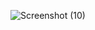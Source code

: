  ![Screenshot (10)](https://user-images.githubusercontent.com/83533208/190401844-9bd44a60-1daa-470e-898c-64d9e2c9ad54.png)

